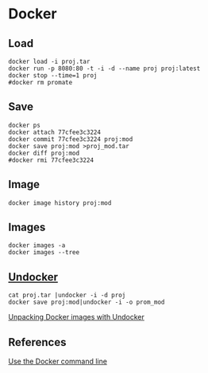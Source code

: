 # Docker

## Load
    docker load -i proj.tar
    docker run -p 8080:80 -t -i -d --name proj proj:latest
    docker stop --time=1 proj
    #docker rm promate
   
## Save
    docker ps
    docker attach 77cfee3c3224
    docker commit 77cfee3c3224 proj:mod
    docker save proj:mod >proj_mod.tar
    docker diff proj:mod
    #docker rmi 77cfee3c3224
    
## Image
    docker image history proj:mod
    
## Images
    docker images -a
    docker images --tree
    
## [Undocker](https://github.com/larsks/undocker)
    cat proj.tar |undocker -i -d proj
    docker save proj:mod|undocker -i -o prom_mod
[Unpacking Docker images with Undocker](http://blog.oddbit.com/2015/02/13/unpacking-docker-images/)
    
## References
[Use the Docker command line](http://docs.docker.com/engine/reference/commandline/cli/)

